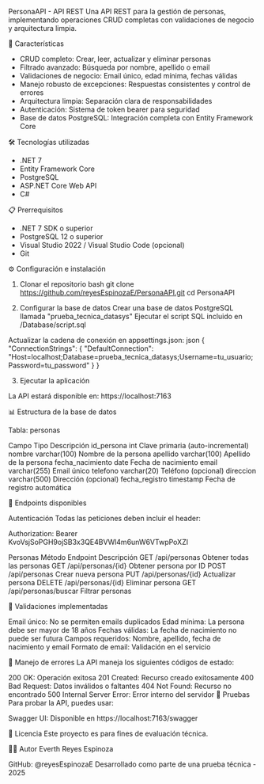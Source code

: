 PersonaAPI - API REST
Una API REST para la gestión de personas, implementando operaciones CRUD completas con validaciones de negocio y arquitectura limpia.

🚀 Características
- CRUD completo: Crear, leer, actualizar y eliminar personas
- Filtrado avanzado: Búsqueda por nombre, apellido o email
- Validaciones de negocio: Email único, edad mínima, fechas válidas
- Manejo robusto de excepciones: Respuestas consistentes y control de errores
- Arquitectura limpia: Separación clara de responsabilidades
- Autenticación: Sistema de token bearer para seguridad
- Base de datos PostgreSQL: Integración completa con Entity Framework Core

🛠️ Tecnologías utilizadas
- .NET 7
- Entity Framework Core
- PostgreSQL
- ASP.NET Core Web API
- C#

📋 Prerrequisitos
- .NET 7 SDK o superior
- PostgreSQL 12 o superior
- Visual Studio 2022 / Visual Studio Code (opcional)
- Git

⚙️ Configuración e instalación

1. Clonar el repositorio
bash
git clone https://github.com/reyesEspinozaE/PersonaAPI.git
cd PersonaAPI

2. Configurar la base de datos
Crear una base de datos PostgreSQL llamada "prueba_tecnica_datasys"
Ejecutar el script SQL incluido en /Database/script.sql

Actualizar la cadena de conexión en appsettings.json:
json
{
  "ConnectionStrings": {
    "DefaultConnection": "Host=localhost;Database=prueba_tecnica_datasys;Username=tu_usuario;Password=tu_password"
  }
}

3. Ejecutar la aplicación
   
La API estará disponible en: https://localhost:7163

📊 Estructura de la base de datos

Tabla: personas

Campo	              Tipo	          Descripción
id_persona	        int	            Clave primaria (auto-incremental)
nombre	            varchar(100)	  Nombre de la persona
apellido	          varchar(100)	  Apellido de la persona
fecha_nacimiento	  date	          Fecha de nacimiento
email	              varchar(255)	  Email único
telefono	          varchar(20)	    Teléfono (opcional)
direccion	          varchar(500)	  Dirección (opcional)
fecha_registro	    timestamp	      Fecha de registro automática

🔗 Endpoints disponibles

Autenticación
Todas las peticiones deben incluir el header:

Authorization: Bearer KvoVsjSoPGH9ojSB3x3QE4BVWl4m6unW6VTwpPoXZI

Personas
Método	                Endpoint	            Descripción
GET	                    /api/personas	        Obtener todas las personas
GET	                    /api/personas/{id}	  Obtener persona por ID
POST	                  /api/personas	        Crear nueva persona
PUT	                    /api/personas/{id}	  Actualizar persona
DELETE	                /api/personas/{id}	  Eliminar persona
GET	                    /api/personas/buscar	Filtrar personas

🔧 Validaciones implementadas

Email único: No se permiten emails duplicados
Edad mínima: La persona debe ser mayor de 18 años
Fechas válidas: La fecha de nacimiento no puede ser futura
Campos requeridos: Nombre, apellido, fecha de nacimiento y email
Formato de email: Validación en el servicio

🚨 Manejo de errores
La API maneja los siguientes códigos de estado:

200 OK: Operación exitosa
201 Created: Recurso creado exitosamente
400 Bad Request: Datos inválidos o faltantes
404 Not Found: Recurso no encontrado
500 Internal Server Error: Error interno del servidor
🧪 Pruebas
Para probar la API, puedes usar:

Swagger UI: Disponible en https://localhost:7163/swagger

📝 Licencia
Este proyecto es para fines de evaluación técnica.

👨‍💻 Autor
Everth Reyes Espinoza

GitHub: @reyesEspinozaE
Desarrollado como parte de una prueba técnica - 2025

